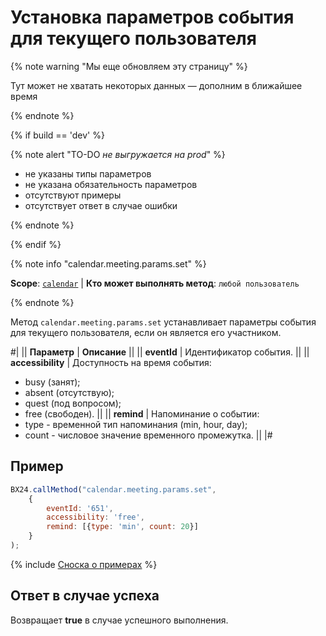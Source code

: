 # Установка параметров события для текущего пользователя

{% note warning "Мы еще обновляем эту страницу" %}

Тут может не хватать некоторых данных — дополним в ближайшее время

{% endnote %}

{% if build == 'dev' %}

{% note alert "TO-DO _не выгружается на prod_" %}

- не указаны типы параметров
- не указана обязательность параметров
- отсутствуют примеры
- отсутствует ответ в случае ошибки

{% endnote %}

{% endif %}

{% note info "calendar.meeting.params.set" %}

**Scope**: [`calendar`](../scopes/permissions.md) | **Кто может выполнять метод**: `любой пользователь`

{% endnote %}

Метод `calendar.meeting.params.set` устанавливает параметры события для текущего пользователя, если он является его участником.

#|
|| **Параметр** | **Описание** ||
|| **eventId** | Идентификатор события. ||
|| **accessibility** | Доступность на время события: 
- busy (занят); 
- absent (отсутствую); 
- quest (под вопросом); 
- free (свободен). ||
|| **remind** | Напоминание о событии: 
- type - временной тип напоминания (min, hour, day); 
- count - числовое значение временного промежутка. ||
|#

## Пример

```js
BX24.callMethod("calendar.meeting.params.set",
    {
        eventId: '651',
        accessibility: 'free',
        remind: [{type: 'min', count: 20}]
    }
);
```

{% include [Сноска о примерах](../../_includes/examples.md) %}

## Ответ в случае успеха

Возвращает **true** в случае успешного выполнения.